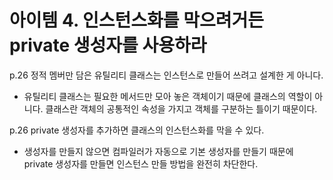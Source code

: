 # 아이템 4. 인스턴스화를 막으려거든 private 생성자를 사용하라

p.26 정적 멤버만 담은 유틸리티 클래스는 인스턴스로 만들어 쓰려고 설계한 게 아니다. 
- 유틸리티 클래스는 필요한 메서드만 모아 놓은 객체이기 때문에 클래스의 역할이 아니다. 클래스란 객체의 공통적인 속성을 가지고 객체를 구분하는 틀이기 때문이다. 

p.26 private 생성자를 추가하면 클래스의 인스턴스화를 막을 수 있다. 
- 생성자를 만들지 않으면 컴파일러가 자동으로 기본 생성자를 만들기 때문에 private 생성자를 만들면 인스턴스 만들 방법을 완전히 차단한다.
